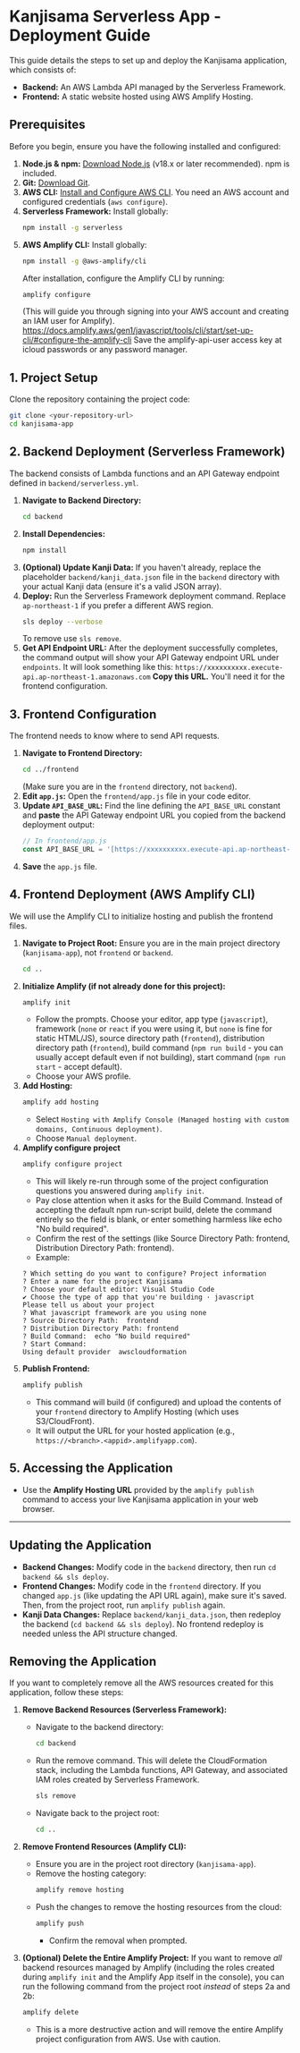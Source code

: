 # Kanjisama Serverless App - Deployment Guide

This guide details the steps to set up and deploy the Kanjisama application, which consists of:

* **Backend:** An AWS Lambda API managed by the Serverless Framework.
* **Frontend:** A static website hosted using AWS Amplify Hosting.

## Prerequisites

Before you begin, ensure you have the following installed and configured:

1.  **Node.js & npm:** [Download Node.js](https://nodejs.org/) (v18.x or later recommended). npm is included.
2.  **Git:** [Download Git](https://git-scm.com/).
3.  **AWS CLI:** [Install and Configure AWS CLI](https://docs.aws.amazon.com/cli/latest/userguide/cli-chap-configure.html). You need an AWS account and configured credentials (`aws configure`).
4.  **Serverless Framework:** Install globally:
    ```bash
    npm install -g serverless
    ```
5.  **AWS Amplify CLI:** Install globally:
    ```bash
    npm install -g @aws-amplify/cli
    ```
    After installation, configure the Amplify CLI by running:
    ```bash
    amplify configure
    ```
    (This will guide you through signing into your AWS account and creating an IAM user for Amplify).
    https://docs.amplify.aws/gen1/javascript/tools/cli/start/set-up-cli/#configure-the-amplify-cli
    Save the amplify-api-user access key at icloud passwords or any password manager.

## 1. Project Setup

Clone the repository containing the project code:

```bash
git clone <your-repository-url>
cd kanjisama-app
```

## 2. Backend Deployment (Serverless Framework)

The backend consists of Lambda functions and an API Gateway endpoint defined in `backend/serverless.yml`.

1.  **Navigate to Backend Directory:**
    ```bash
    cd backend
    ```
2.  **Install Dependencies:**
    ```bash
    npm install
    ```
3.  **(Optional) Update Kanji Data:** If you haven't already, replace the placeholder `backend/kanji_data.json` file in the `backend` directory with your actual Kanji data (ensure it's a valid JSON array).
4.  **Deploy:** Run the Serverless Framework deployment command. Replace `ap-northeast-1` if you prefer a different AWS region.
    ```bash
    sls deploy --verbose
    ```
    To remove use `sls remove`.
5.  **Get API Endpoint URL:** After the deployment successfully completes, the command output will show your API Gateway endpoint URL under `endpoints`. It will look something like this:
    `https://xxxxxxxxxx.execute-api.ap-northeast-1.amazonaws.com`
    **Copy this URL.** You'll need it for the frontend configuration.

## 3. Frontend Configuration

The frontend needs to know where to send API requests.

1.  **Navigate to Frontend Directory:**
    ```bash
    cd ../frontend
    ```
    (Make sure you are in the `frontend` directory, not `backend`).
2.  **Edit `app.js`:** Open the `frontend/app.js` file in your code editor.
3.  **Update `API_BASE_URL`:** Find the line defining the `API_BASE_URL` constant and **paste** the API Gateway endpoint URL you copied from the backend deployment output:
    ```javascript
    // In frontend/app.js
    const API_BASE_URL = '[https://xxxxxxxxxx.execute-api.ap-northeast-1.amazonaws.com](https://xxxxxxxxxx.execute-api.ap-northeast-1.amazonaws.com)'; // <-- PASTE YOUR URL HERE
    ```
4.  **Save** the `app.js` file.

## 4. Frontend Deployment (AWS Amplify CLI)

We will use the Amplify CLI to initialize hosting and publish the frontend files.

1.  **Navigate to Project Root:** Ensure you are in the main project directory (`kanjisama-app`), not `frontend` or `backend`.
    ```bash
    cd ..
    ```
2.  **Initialize Amplify (if not already done for this project):**
    ```bash
    amplify init
    ```
    * Follow the prompts. Choose your editor, app type (`javascript`), framework (`none` or `react` if you were using it, but `none` is fine for static HTML/JS), source directory path (`frontend`), distribution directory path (`frontend`), build command (`npm run build` - you can usually accept default even if not building), start command (`npm run start` - accept default).
    * Choose your AWS profile.
3.  **Add Hosting:**
    ```bash
    amplify add hosting
    ```
    * Select `Hosting with Amplify Console (Managed hosting with custom domains, Continuous deployment)`.
    * Choose `Manual deployment`.
4.  **Amplify configure project**
    ```bash
    amplify configure project
    ```
    * This will likely re-run through some of the project configuration questions you answered during `amplify init`.
    * Pay close attention when it asks for the Build Command. Instead of accepting the default npm run-script build, delete the command entirely so the field is blank, or enter something harmless like echo "No build required".
    * Confirm the rest of the settings (like Source Directory Path: frontend, Distribution Directory Path: frontend).
    * Example:
    ```
    ? Which setting do you want to configure? Project information
    ? Enter a name for the project Kanjisama
    ? Choose your default editor: Visual Studio Code
    ✔ Choose the type of app that you're building · javascript
    Please tell us about your project
    ? What javascript framework are you using none
    ? Source Directory Path:  frontend
    ? Distribution Directory Path: frontend
    ? Build Command:  echo "No build required"
    ? Start Command: 
    Using default provider  awscloudformation
    ```
5.  **Publish Frontend:**
    ```bash
    amplify publish
    ```
    * This command will build (if configured) and upload the contents of your `frontend` directory to Amplify Hosting (which uses S3/CloudFront).
    * It will output the URL for your hosted application (e.g., `https://<branch>.<appid>.amplifyapp.com`).

## 5. Accessing the Application

* Use the **Amplify Hosting URL** provided by the `amplify publish` command to access your live Kanjisama application in your web browser.

---

## Updating the Application

* **Backend Changes:** Modify code in the `backend` directory, then run `cd backend && sls deploy`.
* **Frontend Changes:** Modify code in the `frontend` directory. If you changed `app.js` (like updating the API URL again), make sure it's saved. Then, from the project root, run `amplify publish` again.
* **Kanji Data Changes:** Replace `backend/kanji_data.json`, then redeploy the backend (`cd backend && sls deploy`). No frontend redeploy is needed unless the API structure changed.

## Removing the Application

If you want to completely remove all the AWS resources created for this application, follow these steps:

1.  **Remove Backend Resources (Serverless Framework):**
    * Navigate to the backend directory:
        ```bash
        cd backend
        ```
    * Run the remove command. This will delete the CloudFormation stack, including the Lambda functions, API Gateway, and associated IAM roles created by Serverless Framework.
        ```bash
        sls remove
        ```
    * Navigate back to the project root:
        ```bash
        cd ..
        ```

2.  **Remove Frontend Resources (Amplify CLI):**
    * Ensure you are in the project root directory (`kanjisama-app`).
    * Remove the hosting category:
        ```bash
        amplify remove hosting
        ```
    * Push the changes to remove the hosting resources from the cloud:
        ```bash
        amplify push
        ```
        * Confirm the removal when prompted.

3.  **(Optional) Delete the Entire Amplify Project:** If you want to remove *all* backend resources managed by Amplify (including the roles created during `amplify init` and the Amplify App itself in the console), you can run the following command from the project root *instead* of steps 2a and 2b:
    ```bash
    amplify delete
    ```
    * This is a more destructive action and will remove the entire Amplify project configuration from AWS. Use with caution.